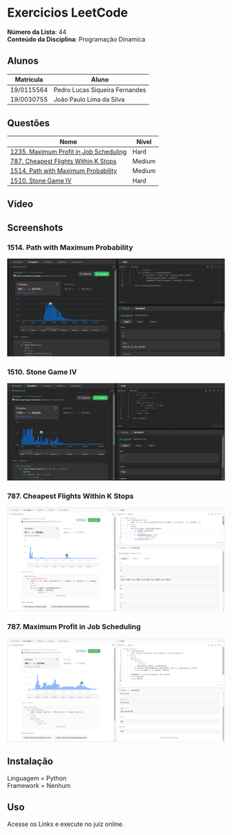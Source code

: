 
# Exercicios LeetCode

**Número da Lista**: 44</br>
**Conteúdo da Disciplina**: Programação Dinamica</br>

## Alunos

|Matrícula | Aluno |
| -- | -- |
| 19/0115564  |  Pedro Lucas Siqueira Fernandes |
| 19/0030755  |  João Paulo Lima da Silva |

## Questões

| Nome  | Nível   |
| ---------------------- | ------- |
| [1235. Maximum Profit in Job Scheduling](https://leetcode.com/problems/maximum-profit-in-job-scheduling/description/) | Hard |
| [787. Cheapest Flights Within K Stops](https://leetcode.com/problems/cheapest-flights-within-k-stops/description/)| Medium | 
| [1514. Path with Maximum Probability](https://leetcode.com/problems/path-with-maximum-probability/description/) | Medium |
| [1510. Stone Game IV](https://leetcode.com/problems/stone-game-iv/description/) | Hard |


## Vídeo



## Screenshots
### 1514. Path with Maximum Probability
![1514. Path with Maximum Probability](./screenshot/1514.Path-with-Maximum-Probability-Accepted.png)
### 1510. Stone Game IV
![1510. Stone Game IV](./screenshot/1510.Stone-Game-IV.png)
### 787. Cheapest Flights Within K Stops
![787. Cheapest Flights Within K Stops](./screenshot/787.Cheapest-Flights-Within-K-Stops.png)
### 787. Maximum Profit in Job Scheduling
![1235. Maximum Profit in Job Scheduling](./screenshot/1235.Maximum-Profit-in-Job-Scheduling.png)
## Instalação

Linguagem = Python </br>
Framework = Nenhum</br>

## Uso

Acesse os Links e execute no juíz online.